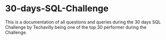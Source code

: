 # 30-days-SQL-Challenge
This is a documentation of all questions and queries during the 30 days SQL Challenge by Techavilly being one of the top 30 performer during the Challenge.
